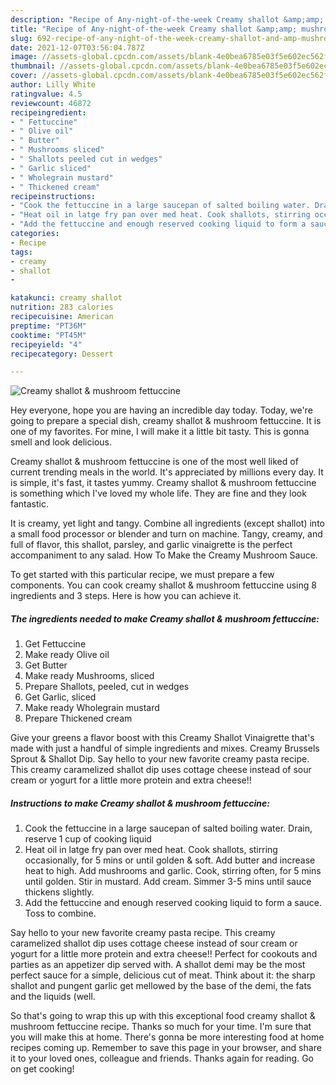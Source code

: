 ```yaml
---
description: "Recipe of Any-night-of-the-week Creamy shallot &amp;amp; mushroom fettuccine"
title: "Recipe of Any-night-of-the-week Creamy shallot &amp;amp; mushroom fettuccine"
slug: 692-recipe-of-any-night-of-the-week-creamy-shallot-and-amp-mushroom-fettuccine
date: 2021-12-07T03:56:04.787Z
image: //assets-global.cpcdn.com/assets/blank-4e0bea6785e03f5e602ec562f230caae08da540cada707380b4fe1bbebba43da.png
thumbnail: //assets-global.cpcdn.com/assets/blank-4e0bea6785e03f5e602ec562f230caae08da540cada707380b4fe1bbebba43da.png
cover: //assets-global.cpcdn.com/assets/blank-4e0bea6785e03f5e602ec562f230caae08da540cada707380b4fe1bbebba43da.png
author: Lilly White
ratingvalue: 4.5
reviewcount: 46872
recipeingredient:
- " Fettuccine"
- " Olive oil"
- " Butter"
- " Mushrooms sliced"
- " Shallots peeled cut in wedges"
- " Garlic sliced"
- " Wholegrain mustard"
- " Thickened cream"
recipeinstructions:
- "Cook the fettuccine in a large saucepan of salted boiling water. Drain, reserve 1 cup of cooking liquid"
- "Heat oil in latge fry pan over med heat. Cook shallots, stirring occasionally, for 5 mins or until golden &amp; soft. Add butter and increase heat to high. Add mushrooms and garlic. Cook, stirring often, for 5 mins until golden. Stir in mustard. Add cream. Simmer 3-5 mins until sauce thickens slightly."
- "Add the fettuccine and enough reserved cooking liquid to form a sauce. Toss to combine."
categories:
- Recipe
tags:
- creamy
- shallot
- 

katakunci: creamy shallot  
nutrition: 283 calories
recipecuisine: American
preptime: "PT36M"
cooktime: "PT45M"
recipeyield: "4"
recipecategory: Dessert

---
```



![Creamy shallot &amp; mushroom fettuccine](//assets-global.cpcdn.com/assets/blank-4e0bea6785e03f5e602ec562f230caae08da540cada707380b4fe1bbebba43da.png)

Hey everyone, hope you are having an incredible day today. Today, we're going to prepare a special dish, creamy shallot &amp; mushroom fettuccine. It is one of my favorites. For mine, I will make it a little bit tasty. This is gonna smell and look delicious.

Creamy shallot &amp; mushroom fettuccine is one of the most well liked of current trending meals in the world. It's appreciated by millions every day. It is simple, it's fast, it tastes yummy. Creamy shallot &amp; mushroom fettuccine is something which I've loved my whole life. They are fine and they look fantastic.

It is creamy, yet light and tangy. Combine all ingredients (except shallot) into a small food processor or blender and turn on machine. Tangy, creamy, and full of flavor, this shallot, parsley, and garlic vinaigrette is the perfect accompaniment to any salad. How To Make the Creamy Mushroom Sauce.


To get started with this particular recipe, we must prepare a few components. You can cook creamy shallot &amp; mushroom fettuccine using 8 ingredients and 3 steps. Here is how you can achieve it.

<!--inarticleads1-->

##### The ingredients needed to make Creamy shallot &amp; mushroom fettuccine:

1. Get  Fettuccine
1. Make ready  Olive oil
1. Get  Butter
1. Make ready  Mushrooms, sliced
1. Prepare  Shallots, peeled, cut in wedges
1. Get  Garlic, sliced
1. Make ready  Wholegrain mustard
1. Prepare  Thickened cream


Give your greens a flavor boost with this Creamy Shallot Vinaigrette that&#39;s made with just a handful of simple ingredients and mixes. Creamy Brussels Sprout &amp; Shallot Dip. Say hello to your new favorite creamy pasta recipe. This creamy caramelized shallot dip uses cottage cheese instead of sour cream or yogurt for a little more protein and extra cheese!! 

<!--inarticleads2-->

##### Instructions to make Creamy shallot &amp; mushroom fettuccine:

1. Cook the fettuccine in a large saucepan of salted boiling water. Drain, reserve 1 cup of cooking liquid
1. Heat oil in latge fry pan over med heat. Cook shallots, stirring occasionally, for 5 mins or until golden &amp; soft. Add butter and increase heat to high. Add mushrooms and garlic. Cook, stirring often, for 5 mins until golden. Stir in mustard. Add cream. Simmer 3-5 mins until sauce thickens slightly.
1. Add the fettuccine and enough reserved cooking liquid to form a sauce. Toss to combine.


Say hello to your new favorite creamy pasta recipe. This creamy caramelized shallot dip uses cottage cheese instead of sour cream or yogurt for a little more protein and extra cheese!! Perfect for cookouts and parties as an appetizer dip served with. A shallot demi may be the most perfect sauce for a simple, delicious cut of meat. Think about it: the sharp shallot and pungent garlic get mellowed by the base of the demi, the fats and the liquids (well. 

So that's going to wrap this up with this exceptional food creamy shallot &amp; mushroom fettuccine recipe. Thanks so much for your time. I'm sure that you will make this at home. There's gonna be more interesting food at home recipes coming up. Remember to save this page in your browser, and share it to your loved ones, colleague and friends. Thanks again for reading. Go on get cooking!

